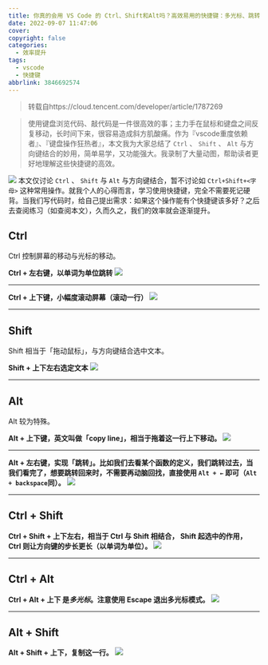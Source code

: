 ```yaml
---
title: 你真的会用 VS Code 的 Ctrl、Shift和Alt吗？高效易用的快捷键：多光标、跳转引用等轻松搞定
date: 2022-09-07 11:47:06
cover: 
copyright: false
categories:
  - 效率提升
tags:
  - vscode
  - 快捷键
abbrlink: 3846692574
---
```

>转载自https://cloud.tencent.com/developer/article/1787269

>使用键盘浏览代码、敲代码是一件很高效的事；主力手在鼠标和键盘之间反复移动，长时间下来，很容易造成斜方肌酸痛。作为『vscode重度依赖者』、『键盘操作狂热者』，本文我为大家总结了 `Ctrl` 、 `Shift` 、 `Alt` 与方向键结合的妙用，简单易学，又功能强大。我录制了大量动图，帮助读者更好地理解这些快捷键的高效。

![](/img/vscode.gif)
本文仅讨论 `Ctrl` 、 `Shift` 与 `Alt` 与方向键结合，暂不讨论如 `Ctrl+Shift+<字母>` 这种常用操作。就我个人的心得而言，学习使用快捷键，完全不需要死记硬背。当我们写代码时，给自己提出需求：如果这个操作能有个快捷键该多好？之后去查阅练习（如查阅本文），久而久之，我们的效率就会逐渐提升。

## Ctrl
Ctrl 控制屏幕的移动与光标的移动。

**Ctrl + 左右键，以单词为单位跳转**
![](/img/vscode1.gif)

---
**Ctrl + 上下键，小幅度滚动屏幕（滚动一行）**
![](/img/vscode2.gif)

---
## Shift
Shift 相当于「拖动鼠标」，与方向键结合选中文本。

**Shift + 上下左右选定文本**
![](/img/vscode3.gif)

---
## Alt
Alt 较为特殊。

**Alt + 上下键，英文叫做「copy line」，相当于拖着这一行上下移动。**
![](/img/vscode4.gif)

---

**Alt + 左右键，实现「跳转」。比如我们去看某个函数的定义，我们跳转过去，当我们看完了，想要跳转回来时，不需要再动脑回找，直接使用 `Alt + ←` 即可（`Alt + backspace`同）。**
![](/img/vscode5.gif)

---

## Ctrl + Shift
**Ctrl + Shift + 上下左右，相当于 Ctrl 与 Shift 相结合， Shift 起选中的作用， Ctrl 则让方向键的步长更长（以单词为单位）。**
![](/img/vscode6.gif)

---

## Ctrl + Alt
**Ctrl + Alt + 上下 是*多光标*。注意使用 Escape 退出多光标模式。**
![](/img/vscode7.gif)

---

## Alt + Shift 
**Alt + Shift + 上下，复制这一行。**
![](/img/vscode8.gif)